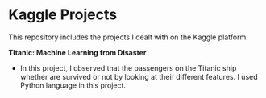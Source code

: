 # Kaggle Projects
This repository includes the projects I dealt with on the Kaggle platform. 

**Titanic: Machine Learning from Disaster**
- In this project, I observed that the passengers on the Titanic ship whether are survived or not by looking at their different features. I used Python language in this project.
